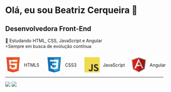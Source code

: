 # Olá, eu sou Beatriz Cerqueira 👋

## Desenvolvedora Front-End  
🌱 Estudando HTML, CSS, JavaScript e Angular  
⚡Sempre em busca de evolução contínua 

<div style="display: flex; gap: 30px; align-items: center; margin-top: 20px;">
  <div style="display: flex; align-items: center; gap: 10px;">
    <img alt="HTML5" height="50" width="60" src="https://raw.githubusercontent.com/devicons/devicon/master/icons/html5/html5-original.svg">
    <p style="margin: 0;">HTML5</p>
  </div>
  <div style="display: flex; align-items: center; gap: 10px;">
    <img alt="CSS3" height="50" width="60" src="https://raw.githubusercontent.com/devicons/devicon/master/icons/css3/css3-original.svg">
    <p style="margin: 0;">CSS3</p>
  </div>
  <div style="display: flex; align-items: center; gap: 10px;">
    <img alt="JavaScript" height="50" width="60" src="https://raw.githubusercontent.com/devicons/devicon/master/icons/javascript/javascript-original.svg">
    <p style="margin: 0;">JavaScript</p>
  </div>
  <div style="display: flex; align-items: center; gap: 10px;">
    <img alt="Angular" height="50" width="60" src="https://raw.githubusercontent.com/devicons/devicon/master/icons/angularjs/angularjs-original.svg">
    <p style="margin: 0;">Angular</p>
  </div>
</div>

---

<div> 
  <a href="mailto:beatrizcerqueira008@gmail.com"><img src="https://img.shields.io/badge/-Gmail-%23333?style=for-the-badge&logo=gmail&logoColor=white" target="_blank"></a>
  <a href="https://www.linkedin.com/in/beatriz-cerqueira1/" target="_blank"><img src="https://img.shields.io/badge/-LinkedIn-%230077B5?style=for-the-badge&logo=linkedin&logoColor=white" target="_blank"></a> 
</div>
